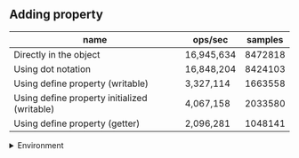 ## Adding property

|name|ops/sec|samples|
|-|-|-|
|Directly in the object|16,945,634|8472818|
|Using dot notation|16,848,204|8424103|
|Using define property (writable)|3,327,114|1663558|
|Using define property initialized (writable)|4,067,158|2033580|
|Using define property (getter)|2,096,281|1048141|


<details>
<summary>Environment</summary>

* __Machine:__ linux x64 | 4 vCPUs | 15.2GB Mem
* __Run:__ Mon May 13 2024 18:24:49 GMT+0000 (Coordinated Universal Time)
</details>

<!--
{"environment":{"platform":"linux","arch":"x64","cpus":4,"totalMemory":15.245216369628906},"benchmarks":[{"name":"Directly in the object","opsSec":16945634.771793135,"samples":8472818},{"name":"Using dot notation","opsSec":16848204.369128473,"samples":8424103},{"name":"Using define property (writable)","opsSec":3327114.3357701595,"samples":1663558},{"name":"Using define property initialized (writable)","opsSec":4067158.3011099473,"samples":2033580},{"name":"Using define property (getter)","opsSec":2096281.2523105734,"samples":1048141}]}-->
